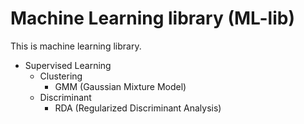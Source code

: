 # Machine Learning library (ML-lib)

This is machine learning library.

- Supervised Learning
  - Clustering
    - GMM (Gaussian Mixture Model)
  - Discriminant
    - RDA (Regularized Discriminant Analysis)